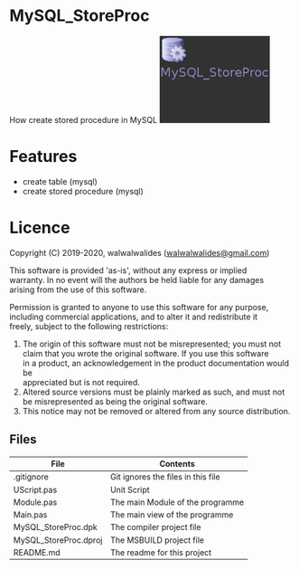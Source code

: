 # MySQL_StoreProc
How create stored procedure in MySQL
![](MySQL_StoreProc_.png) 



# Features  
- create table (mysql)
- create stored procedure (mysql)





# Licence
Copyright (C) 2019-2020, walwalwalides (walwalwalides@gmail.com)          
                                                                         
This software is provided 'as-is', without any express or implied          
warranty. In no event will the authors be held liable for any damages      
arising from the use of this software.                                     
                                                                         
Permission is granted to anyone to use this software for any purpose,     
including commercial applications, and to alter it and redistribute it    
freely, subject to the following restrictions:                            

1. The origin of this software must not be misrepresented; you must not    
   claim that you wrote the original software. If you use this software    
   in a product, an acknowledgement in the product documentation would be  
   appreciated but is not required.                                        
2. Altered source versions must be plainly marked as such, and must not be 
   misrepresented as being the original software.                          
3. This notice may not be removed or altered from any source distribution.


## Files

| File | Contents | 
| --- | --- |
| .gitignore | Git ignores the files in this file |
| UScript.pas | Unit Script |
| Module.pas  |The main Module of the programme|
| Main.pas | The main view of the programme |
| MySQL_StoreProc.dpk | The compiler project file |
| MySQL_StoreProc.dproj | The MSBUILD project file |
| README.md | The readme for this project
